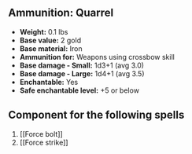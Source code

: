 ## Ammunition: Quarrel
- **Weight:** 0.1 lbs
- **Base value:** 2 gold
- **Base material:** Iron
- **Ammunition for:** Weapons using crossbow skill
- **Base damage - Small:** 1d3+1 (avg 3.0)
- **Base damage - Large:** 1d4+1 (avg 3.5)
- **Enchantable:** Yes
- **Safe enchantable level:** +5 or below
## Component for the following spells
1. [[Force bolt]]
2. [[Force strike]]
